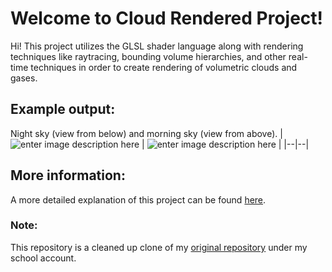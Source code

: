 # Welcome to Cloud Rendered Project!

Hi! This project utilizes the GLSL shader language along with rendering techniques like raytracing, bounding volume hierarchies, and other real-time techniques in order to create rendering of volumetric clouds and gases.

## Example output:
Night sky (view from below) and morning sky (view from above).
| ![enter image description here](https://romantaylor.com/wp-content/uploads/2021/08/night_sky-1.gif) | ![enter image description here](https://romantaylor.com/wp-content/uploads/2021/08/flyingthroughclouds.gif) |
|--|--|

## More information:
A more detailed explanation of this project can be found [here](https://romantaylor.com/volumetric-clouds-simulation/). 

### Note:
This repository is a cleaned up clone of my [original repository](https://github.com/StreetRo/cloud-renderer) under my school account. 
